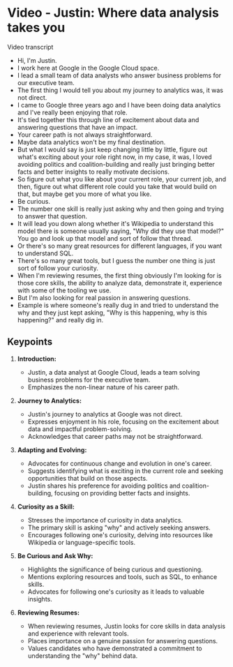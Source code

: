 # Video - Justin: Where data analysis takes you

Video transcript

- Hi, I'm Justin.
- I work here at Google in the Google Cloud space.
- I lead a small team of data analysts who answer business problems for our executive team.
- The first thing I would tell you about my journey to analytics was, it was not direct.
- I came to Google three years ago and I have been doing data analytics and I've really been enjoying that role.
- It's tied together this through line of excitement about data and answering questions that have an impact.
- Your career path is not always straightforward.
- Maybe data analytics won't be my final destination.
- But what I would say is just keep changing little by little, figure out what's exciting about your role right now, in my case, it was, I loved avoiding politics and coalition-building and really just bringing better facts and better insights to really motivate decisions.
- So figure out what you like about your current role, your current job, and then, figure out what different role could you take that would build on that, but maybe get you more of what you like.
- Be curious.
- The number one skill is really just asking why and then going and trying to answer that question.
- It will lead you down along whether it's Wikipedia to understand this model there is someone usually saying, "Why did they use that model?" You go and look up that model and sort of follow that thread.
- Or there's so many great resources for different languages, if you want to understand SQL.
- There's so many great tools, but I guess the number one thing is just sort of follow your curiosity.
- When I'm reviewing resumes, the first thing obviously I'm looking for is those core skills, the ability to analyze data, demonstrate it, experience with some of the tooling we use.
- But I'm also looking for real passion in answering questions.
- Example is where someone's really dug in and tried to understand the why and they just kept asking, "Why is this happening, why is this happening?" and really dig in.

## Keypoints

1. **Introduction:**
   - Justin, a data analyst at Google Cloud, leads a team solving business problems for the executive team.
   - Emphasizes the non-linear nature of his career path.

2. **Journey to Analytics:**
   - Justin's journey to analytics at Google was not direct.
   - Expresses enjoyment in his role, focusing on the excitement about data and impactful problem-solving.
   - Acknowledges that career paths may not be straightforward.

3. **Adapting and Evolving:**
   - Advocates for continuous change and evolution in one's career.
   - Suggests identifying what is exciting in the current role and seeking opportunities that build on those aspects.
   - Justin shares his preference for avoiding politics and coalition-building, focusing on providing better facts and insights.

4. **Curiosity as a Skill:**
   - Stresses the importance of curiosity in data analytics.
   - The primary skill is asking "why" and actively seeking answers.
   - Encourages following one's curiosity, delving into resources like Wikipedia or language-specific tools.

5. **Be Curious and Ask Why:**
   - Highlights the significance of being curious and questioning.
   - Mentions exploring resources and tools, such as SQL, to enhance skills.
   - Advocates for following one's curiosity as it leads to valuable insights.

6. **Reviewing Resumes:**
   - When reviewing resumes, Justin looks for core skills in data analysis and experience with relevant tools.
   - Places importance on a genuine passion for answering questions.
   - Values candidates who have demonstrated a commitment to understanding the "why" behind data.

